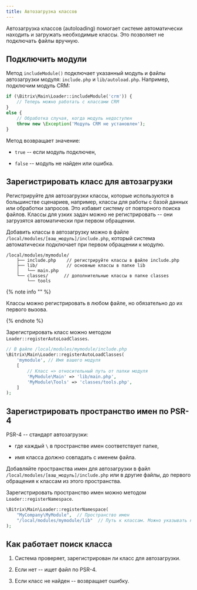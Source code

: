 ```yaml
---
title: Автозагрузка классов
---
```


Автозагрузка классов (autoloading) помогает системе автоматически находить и загружать необходимые классы. Это позволяет не подключать файлы вручную.

## Подключить модули

Метод `includeModule()` подключает указанный модуль и файлы автозагрузки модуля: `include.php` и `lib/autoload.php`. Например, подключим модуль CRM:

```php
if (\Bitrix\Main\Loader::includeModule('crm')) {
    // Теперь можно работать с классами CRM
}
else {
    // Обработка случая, когда модуль недоступен
    throw new \Exception('Модуль CRM не установлен');
}
```

Метод возвращает значение:

-  `true` -- если модуль подключен,

-  `false` -- модуль не найден или ошибка.

## Зарегистрировать класс для автозагрузки

Регистрируйте для автозагрузки классы, которые используются в большинстве сценариев, например, классы для работы с базой данных или обработки запросов. Это избавит систему от повторного поиска файлов.  Классы для узких задач можно не регистрировать -- они загрузятся автоматически при первом обращении.

Добавить классы в автозагрузку можно в файле `/local/modules/[ваш_модуль]/include.php`, который система автоматически подключает при первом обращении к модулю.

```Plain text
/local/modules/mymodule/
    ├── include.php    // регистрируйте классы в файле include.php
    ├── lib/           // основные классы в папке lib
    │   └── main.php
    └── classes/      // дополнительные классы в папке classes
        └── tools
```

{% note info "" %}

Классы можно регистрировать в любом файле, но обязательно до их первого вызова.

{% endnote %}

Зарегистрировать класс можно методом `Loader::registerAutoLoadClasses`.

```php
// В файле /local/modules/mymodule/include.php
\Bitrix\Main\Loader::registerAutoLoadClasses(
    'mymodule', // Имя вашего модуля
    [
        // Класс => относительный путь от папки модуля
        'MyModule\Main' => 'lib/main.php',
        'MyModule\Tools' => 'classes/tools.php',
    ]
);
```

## Зарегистрировать пространство имен по PSR-4

PSR-4 -- стандарт автозагрузки:

-  где каждый `\` в пространстве имен соответствует папке,

-  имя класса должно совпадать с именем файла.

Добавляйте пространства имен для автозагрузки в файл `/local/modules/[ваш_модуль]/include.php` или в другие файлы, до первого обращения к классам из этого пространства.

Зарегистрировать пространство имен можно методом `Loader::registerNamespace`.

```php
\Bitrix\Main\Loader::registerNamespace(
    "MyCompany\MyModule",  // Пространство имен
    "/local/modules/mymodule/lib"  // Путь к классам. Можно указывать несколько путей
);
```

## Как работает поиск класса

1. Система проверяет, зарегистрирован ли класс для автозагрузки.

2. Если нет -- ищет файл по PSR-4.

3. Если класс не найден -- возвращает ошибку.